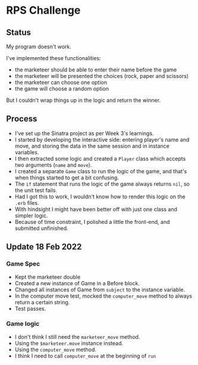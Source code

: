 # RPS Challenge

Status
---

My program doesn't work.

I've implemented these functionalities:
* the marketeer should be able to enter their name before the game
* the marketeer will be presented the choices (rock, paper and scissors)
* the marketeer can choose one option
* the game will choose a random option

But I couldn't wrap things up in the logic and return the winner.

Process
-------

* I've set up the Sinatra project as per Week 3's learnings.
* I started by developing the interactive side: entering player's name and move, and storing the data in the same session and in instance variables.
* I then extracted some logic and created a `Player` class which accepts two arguments (`name` and `move`).
* I created a separate `Game` class to run the logic of the game, and that's when things started to get a bit confusing.
* The `if` statement that runs the logic of the game always returns `nil`, so the unit test fails.
* Had I got this to work, I wouldn't know how to render this logic on the `.erb` files.
* With hindsight I might have been better off with just one class and simpler logic.
* Because of time constraint, I polished a little the front-end, and submitted unfinished.

Update 18 Feb 2022
---

### Game Spec
- Kept the marketeer double
- Created a new instance of Game in a Before block.
- Changed all instances of Game from `subject` to the instance variable.
- In the computer move test, mocked the `computer_move` method to always return a certain string.
- Test passes.

### Game logic
- I don't think I still need the `marketeer_move` method.
- Using the `$marketeer.move` instance instead.
- Using the `computer_move` method.
- I think I need to call `computer_move` at the beginning of `run`
